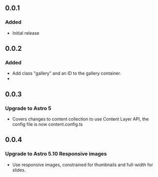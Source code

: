 ## 0.0.1

### Added

- Initial release

## 0.0.2

### Added

- Add class "gallery" and an ID to the gallery container.
-

## 0.0.3

### Upgrade to Astro 5

- Covers changes to content collection to use Content Layer API, the config file is now content.config.ts

## 0.0.4

### Upgrade to Astro 5.10 Responsive images

- Use responsive images, constrained for thumbnails and full-width for slides.
